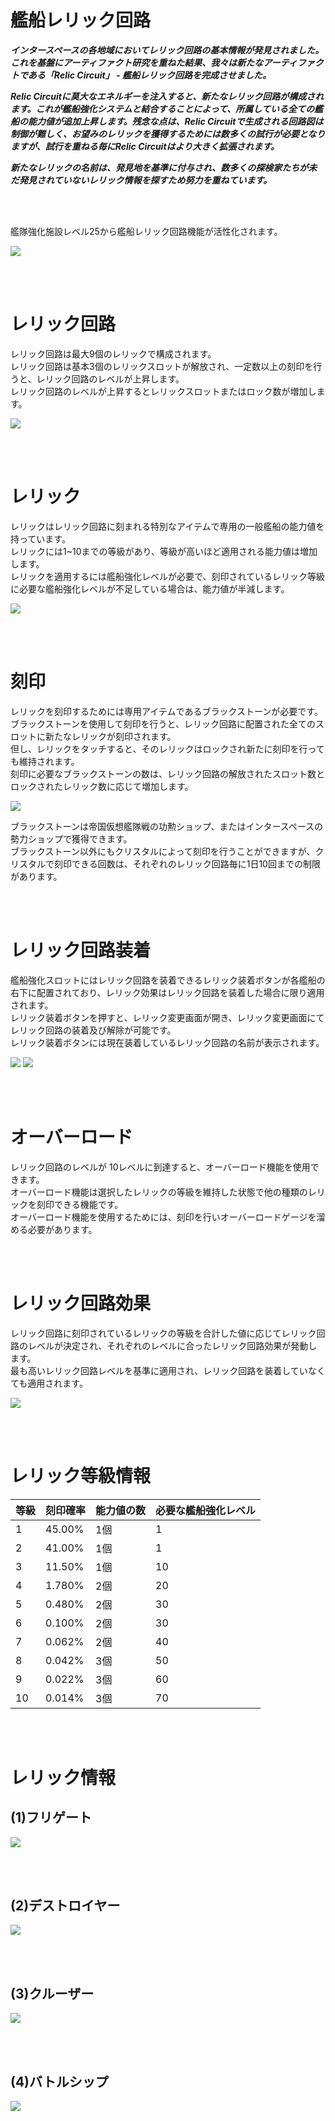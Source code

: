 # 艦船レリック回路


***インタースペースの各地域においてレリック回路の基本情報が発見されました。これを基盤にアーティファクト研究を重ねた結果、我々は新たなアーティファクトである「Relic Circuit」 - 艦船レリック回路を完成させました。***

***Relic Circuitに莫大なエネルギーを注入すると、新たなレリック回路が構成されます。これが艦船強化システムと結合することによって、所属している全ての艦船の能力値が追加上昇します。残念な点は、Relic Circuitで生成される回路図は制御が難しく、お望みのレリックを獲得するためには数多くの試行が必要となりますが、試行を重ねる毎にRelic Circuitはより大きく拡張されます。***

***新たなレリックの名前は、発見地を基準に付与され、数多くの探検家たちが未だ発見されていないレリック情報を探すため努力を重ねています。***

<br><br>


艦隊強化施設レベル25から艦船レリック回路機能が活性化されます。

![](http://d3bbxo4nelobc3.cloudfront.net/html/img/help/206_01.jpg)

<br><br>

# レリック回路

レリック回路は最大9個のレリックで構成されます。<br>
レリック回路は基本3個のレリックスロットが解放され、一定数以上の刻印を行うと、レリック回路のレベルが上昇します。<br>
レリック回路のレベルが上昇するとレリックスロットまたはロック数が増加します。

![](http://d3bbxo4nelobc3.cloudfront.net/html/img/help/206_02.jpg)

<br><br>

# レリック

レリックはレリック回路に刻まれる特別なアイテムで専用の一般艦船の能力値を持っています。<br>
レリックには1~10までの等級があり、等級が高いほど適用される能力値は増加します。<br>
レリックを適用するには艦船強化レベルが必要で、刻印されているレリック等級に必要な艦船強化レベルが不足している場合は、能力値が半減します。

![](http://d3bbxo4nelobc3.cloudfront.net/html/img/help/206_03.jpg)

<br><br>

# 刻印

レリックを刻印するためには専用アイテムであるブラックストーンが必要です。<br>
ブラックストーンを使用して刻印を行うと、レリック回路に配置された全てのスロットに新たなレリックが刻印されます。<br>
但し、レリックをタッチすると、そのレリックはロックされ新たに刻印を行っても維持されます。<br>
刻印に必要なブラックストーンの数は、レリック回路の解放されたスロット数とロックされたレリック数に応じて増加します。<br>

![](http://d3bbxo4nelobc3.cloudfront.net/html/img/help/206_04.jpg)

ブラックストーンは帝国仮想艦隊戦の功勲ショップ、またはインタースペースの勢力ショップで獲得できます。<br>
ブラックストーン以外にもクリスタルによって刻印を行うことができますが、クリスタルで刻印できる回数は、それぞれのレリック回路毎に1日10回までの制限があります。

<br><br>

# レリック回路装着

艦船強化スロットにはレリック回路を装着できるレリック装着ボタンが各艦船の右下に配置されており、レリック効果はレリック回路を装着した場合に限り適用されます。<br>
レリック装着ボタンを押すと、レリック変更画面が開き、レリック変更画面にてレリック回路の装着及び解除が可能です。<br>
レリック装着ボタンには現在装着しているレリック回路の名前が表示されます。<br>

![](http://d3bbxo4nelobc3.cloudfront.net/html/img/help/206_05.jpg)
![](http://d3bbxo4nelobc3.cloudfront.net/html/img/help/206_06.jpg)

<br><br>

# オーバーロード

レリック回路のレベルが 10レベルに到達すると、オーバーロード機能を使用できます。<br>
オーバーロード機能は選択したレリックの等級を維持した状態で他の種類のレリックを刻印できる機能です。<br>
オーバーロード機能を使用するためには、刻印を行いオーバーロードゲージを溜める必要があります。

<br><br>

# レリック回路効果

レリック回路に刻印されているレリックの等級を合計した値に応じてレリック回路のレベルが決定され、それぞれのレベルに合ったレリック回路効果が発動します。<br>
最も高いレリック回路レベルを基準に適用され、レリック回路を装着していなくても適用されます。

![](http://d3bbxo4nelobc3.cloudfront.net/html/img/help/206_07.jpg)

<br><br>

# レリック等級情報

| 等級 | 刻印確率 | 能力値の数 | 必要な艦船強化レベル |
| - | - | - | - |
| 1 | 45.00% | 1個 | 1 |
| 2 | 41.00% | 1個 | 1 |
| 3 | 11.50% | 1個 | 10 |
| 4 | 1.780% | 2個 | 20 |
| 5 | 0.480% | 2個 | 30 |
| 6 | 0.100% | 2個 | 30 |
| 7 | 0.062% | 2個 | 40 |
| 8 | 0.042% | 3個 | 50 |
| 9 | 0.022% | 3個 | 60 |
| 10 | 0.014% | 3個 | 70 |

<br><br>

# レリック情報

## (1)フリゲート

![](http://d3bbxo4nelobc3.cloudfront.net/html/img/help/206_001frigate_jp.jpg)


<br><br>

## (2)デストロイヤー

![](http://d3bbxo4nelobc3.cloudfront.net/html/img/help/206_002destroyer_jp.jpg)


<br><br>

## (3)クルーザー

![](http://d3bbxo4nelobc3.cloudfront.net/html/img/help/206_003cruiser_jp.jpg)


<br><br>

## (4)バトルシップ

![](http://d3bbxo4nelobc3.cloudfront.net/html/img/help/206_004battleship_jp.jpg)


<br><br>
